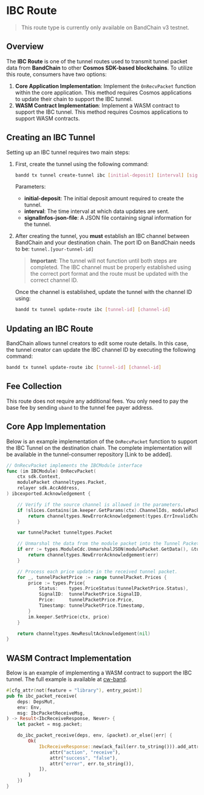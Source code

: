 # IBC Route

> This route type is currently only available on BandChain v3 testnet.

## Overview

The **IBC Route** is one of the tunnel routes used to transmit tunnel packet data from **BandChain** to other **Cosmos SDK-based blockchains**. To utilize this route, consumers have two options:

1. **Core Application Implementation**: Implement the `OnRecvPacket` function within the core application. This method requires Cosmos applications to update their chain to support the IBC tunnel.
2. **WASM Contract Implementation**: Implement a WASM contract to support the IBC tunnel. This method requires Cosmos applications to support WASM contracts.

## Creating an IBC Tunnel

Setting up an IBC tunnel requires two main steps:

1. First, create the tunnel using the following command:

   ```bash
   bandd tx tunnel create-tunnel ibc [initial-deposit] [interval] [signalInfos-json-file]
   ```

   Parameters:

   - **initial-deposit**: The initial deposit amount required to create the tunnel.
   - **interval**: The time interval at which data updates are sent.
   - **signalInfos-json-file**: A JSON file containing signal information for the tunnel.

2. After creating the tunnel, you **must** establish an IBC channel between BandChain and your destination chain. The port ID on BandChain needs to be: `tunnel.[your-tunnel-id]`

   > **Important**: The tunnel will not function until both steps are completed. The IBC channel must be properly established using the correct port format and the route must be updated with the correct channel ID.

   Once the channel is established, update the tunnel with the channel ID using:

   ```bash
   bandd tx tunnel update-route ibc [tunnel-id] [channel-id]
   ```

## Updating an IBC Route

BandChain allows tunnel creators to edit some route details. In this case, the tunnel creator can update the IBC channel ID by executing the following command:

```bash
bandd tx tunnel update-route ibc [tunnel-id] [channel-id]
```

## Fee Collection

This route does not require any additional fees. You only need to pay the base fee by sending `uband` to the tunnel fee payer address.

## Core App Implementation

Below is an example implementation of the `OnRecvPacket` function to support the IBC Tunnel on the destination chain. The complete implementation will be available in the tunnel-consumer repository [Link to be added].

```go
// OnRecvPacket implements the IBCModule interface
func (im IBCModule) OnRecvPacket(
	ctx sdk.Context,
	modulePacket channeltypes.Packet,
	relayer sdk.AccAddress,
) ibcexported.Acknowledgement {

	// Verify if the source channel is allowed in the parameters.
	if !slices.Contains(im.keeper.GetParams(ctx).ChannelIds, modulePacket.SourceChannel) {
		return channeltypes.NewErrorAcknowledgement(types.ErrInvalidChannelID)
	}

	var tunnelPacket tunneltypes.Packet

	// Unmarshal the data from the module packet into the Tunnel Packet object.
	if err := types.ModuleCdc.UnmarshalJSON(modulePacket.GetData(), &tunnelPacket); err != nil {
		return channeltypes.NewErrorAcknowledgement(err)
	}

	// Process each price update in the received tunnel packet.
	for _, tunnelPacketPrice := range tunnelPacket.Prices {
		price := types.Price{
			Status:    types.PriceStatus(tunnelPacketPrice.Status),
			SignalID:  tunnelPacketPrice.SignalID,
			Price:     tunnelPacketPrice.Price,
			Timestamp: tunnelPacketPrice.Timestamp,
		}
		im.keeper.SetPrice(ctx, price)
	}

	return channeltypes.NewResultAcknowledgement(nil)
}
```

## WASM Contract Implementation

Below is an example of implementing a WASM contract to support the IBC tunnel. The full example is available at [cw-band](https://github.com/bandprotocol/cw-band/blob/main/contracts/tunnel-consumer).

```rust
#[cfg_attr(not(feature = "library"), entry_point)]
pub fn ibc_packet_receive(
    deps: DepsMut,
    env: Env,
    msg: IbcPacketReceiveMsg,
) -> Result<IbcReceiveResponse, Never> {
    let packet = msg.packet;

    do_ibc_packet_receive(deps, env, &packet).or_else(|err| {
        Ok(
            IbcReceiveResponse::new(ack_fail(err.to_string())).add_attributes(vec![
                attr("action", "receive"),
                attr("success", "false"),
                attr("error", err.to_string()),
            ]),
        )
    })
}
```
